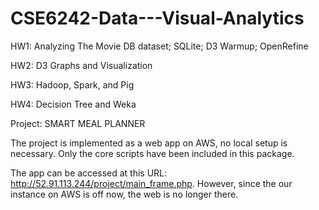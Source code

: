 # CSE6242-Data---Visual-Analytics

HW1: Analyzing The Movie DB dataset; SQLite; D3 Warmup; OpenRefine

HW2: D3 Graphs and Visualization

HW3: Hadoop, Spark, and Pig

HW4: Decision Tree and Weka

Project: SMART MEAL PLANNER

The project is implemented as a web app on AWS, no local setup is necessary. Only the core scripts have been included in this package.

The app can be accessed at this URL: http://52.91.113.244/project/main_frame.php. However, since the our instance on AWS is off now, the web is no longer there.
